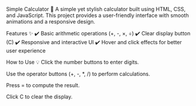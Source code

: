 Simple Calculator 🧮
A simple yet stylish calculator built using HTML, CSS, and JavaScript. This project provides a user-friendly interface with smooth animations and a responsive design.

Features ✨
✔️ Basic arithmetic operations (+, -, ×, ÷)
✔️ Clear display button (C)
✔️ Responsive and interactive UI
✔️ Hover and click effects for better user experience

How to Use 💡
Click the number buttons to enter digits.

Use the operator buttons (+, -, *, /) to perform calculations.

Press = to compute the result.

Click C to clear the display.

